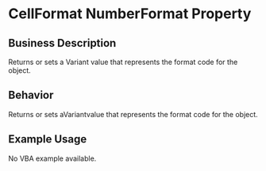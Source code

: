 # CellFormat NumberFormat Property

## Business Description
Returns or sets a Variant value that represents the format code for the object.

## Behavior
Returns or sets aVariantvalue that represents the format code for the object.

## Example Usage
No VBA example available.